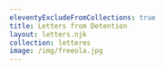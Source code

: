 ```yaml
---
eleventyExcludeFromCollections: true
title: Letters from Detention
layout: letters.njk
collection: letteres
image: /img/freeola.jpg
---
```


